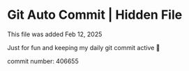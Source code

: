 # Git Auto Commit | Hidden File

This file was added Feb 12, 2025

Just for fun and keeping my daily git commit active 🤪

commit number: 406655
